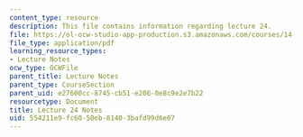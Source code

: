 ```yaml
---
content_type: resource
description: This file contains information regarding lecture 24.
file: https://ol-ocw-studio-app-production.s3.amazonaws.com/courses/14-581-international-economics-i-spring-2013/554211e9fc6050eb81403bafd99d6e07_MIT14_581S13_classnotes24.pdf
file_type: application/pdf
learning_resource_types:
- Lecture Notes
ocw_type: OCWFile
parent_title: Lecture Notes
parent_type: CourseSection
parent_uid: e27600cc-8745-cb51-e206-0e8c9e2e7b22
resourcetype: Document
title: Lecture 24 Notes
uid: 554211e9-fc60-50eb-8140-3bafd99d6e07
---
```

